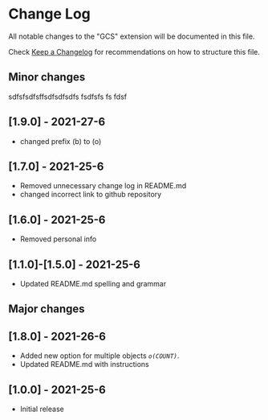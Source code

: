 # Change Log

All notable changes to the "GCS" extension will be documented in this file.

Check [Keep a Changelog](http://keepachangelog.com/) for recommendations on how to structure this file.

## Minor changes
sdfsfsdfsffsdfsdfsdfs
fsdfsfs
fs
fdsf
## [1.9.0] - 2021-27-6
- changed prefix (b) to (o)

## [1.7.0] - 2021-25-6
- Removed unnecessary change log in README.md
- changed incorrect link to github repository

## [1.6.0] - 2021-25-6
- Removed personal info

## [1.1.0]-[1.5.0] - 2021-25-6
- Updated README.md spelling and grammar

## Major changes

## [1.8.0] - 2021-26-6
- Added new option for multiple objects *`o(COUNT)`*. 
- Updated README.md with instructions

## [1.0.0] - 2021-25-6
- Initial release